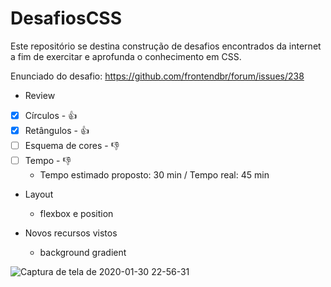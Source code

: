 # DesafiosCSS


Este repositório se destina construção de desafios encontrados da internet a fim de exercitar e aprofunda o conhecimento em CSS.

Enunciado do desafio: https://github.com/frontendbr/forum/issues/238

- Review

- [x] Círculos - :+1:
- [x] Retângulos - :+1: 
- [ ] Esquema de cores - :-1:
- [ ] Tempo - :-1:
    - Tempo estimado proposto: 30 min / Tempo real: 45 min 

- Layout
  - flexbox e position
  
- Novos recursos vistos
  - background gradient

![Captura de tela de 2020-01-30 22-56-31](https://user-images.githubusercontent.com/9852787/73506320-f7927900-43b3-11ea-8ab4-c5237b6dbd2c.png)
